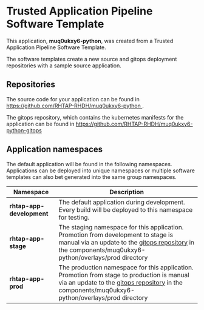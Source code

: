 # Trusted Application Pipeline Software Template

This application, **muq0ukxy6-python**, was created from a Trusted Application Pipeline Software Template.

The software templates create a new source and gitops deployment repositories with a sample source application. 

## Repositories

The source code for your application can be found in [https://github.com/RHTAP-RHDH/muq0ukxy6-python ](https://github.com/RHTAP-RHDH/muq0ukxy6-python ).
 
The gitops repository, which contains the kubernetes manifests for the application can be found in 
[https://github.com/RHTAP-RHDH/muq0ukxy6-python-gitops ](https://github.com/RHTAP-RHDH/muq0ukxy6-python-gitops ) 

## Application namespaces 

The default application will be found in the following namespaces. Applications can be deployed into unique namespaces or multiple software templates can also bet generated into the same group namespaces.  

|  Namespace   |  Description   |  
| -------- | -------- |   
| **rhtap-app-development** | The default application during development. Every build will be deployed to this namespace for testing. | 
| **rhtap-app-stage** | The staging namespace for this application. Promotion from development to stage is manual via an update to the [gitops repository](https://github.com/RHTAP-RHDH/muq0ukxy6-python-gitops ) in the components/muq0ukxy6-python/overlays/prod directory |  
| **rhtap-app-prod** | The production namespace for this application. Promotion from stage to production is manual via an update to the [gitops repository](https://github.com/RHTAP-RHDH/muq0ukxy6-python-gitops ) in the components/muq0ukxy6-python/overlays/prod directory | 